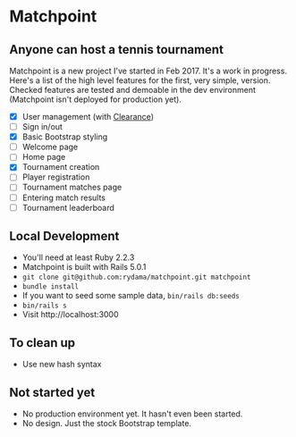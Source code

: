 # Matchpoint

## Anyone can host a tennis tournament

Matchpoint is a new project I've started in Feb 2017. It's a work in progress. Here's a list of
the high level features for the first, very simple, version. Checked features are tested and demoable
in the dev environment (Matchpoint isn't deployed for production yet).

- [x] User management (with [Clearance](https://github.com/thoughtbot/clearance))
- [ ] Sign in/out
- [x] Basic Bootstrap styling
- [ ] Welcome page
- [ ] Home page
- [x] Tournament creation
- [ ] Player registration
- [ ] Tournament matches page
- [ ] Entering match results
- [ ] Tournament leaderboard

## Local Development

- You'll need at least Ruby 2.2.3
- Matchpoint is built with Rails 5.0.1
- `git clone git@github.com:rydama/matchpoint.git matchpoint`
- `bundle install`
-  If you want to seed some sample data, `bin/rails db:seeds`
- `bin/rails s`
- Visit http://localhost:3000

## To clean up

- Use new hash syntax

## Not started yet

- No production environment yet. It hasn't even been started.
- No design. Just the stock Bootstrap template.
